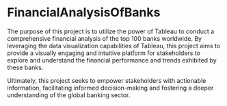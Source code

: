 # FinancialAnalysisOfBanks
The purpose of this project is to utilize the power of Tableau to conduct a comprehensive 
financial analysis of the top 100 banks worldwide. By leveraging the data visualization capabilities 
of Tableau, this project aims to provide a visually engaging and intuitive platform for stakeholders 
to explore and understand the financial performance and trends exhibited by these banks.

Ultimately, this project seeks to empower stakeholders with actionable information, facilitating informed 
decision-making and fostering a deeper understanding of the global banking sector.
